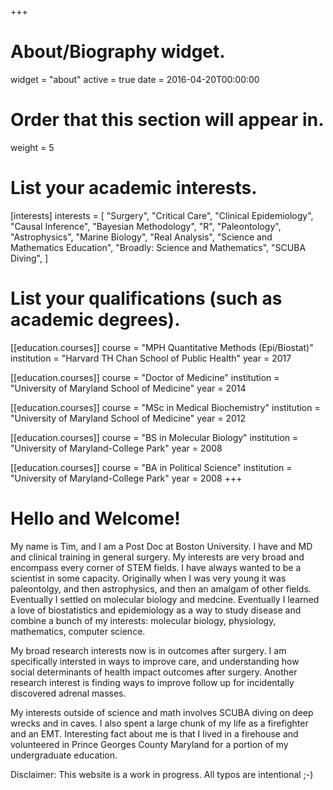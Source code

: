 +++
# About/Biography widget.
widget = "about"
active = true
date = 2016-04-20T00:00:00

# Order that this section will appear in.
weight = 5

# List your academic interests.
[interests]
  interests = [
    "Surgery",
    "Critical Care",
    "Clinical Epidemiology",
    "Causal Inference",
    "Bayesian Methodology",
    "R",
    "Paleontology",
    "Astrophysics",
    "Marine Biology",
    "Real Analysis",
    "Science and Mathematics Education",
    "Broadly: Science and Mathematics",
    "SCUBA Diving",
  ]

# List your qualifications (such as academic degrees).
[[education.courses]]
  course = "MPH Quantitative Methods (Epi/Biostat)"
  institution = "Harvard TH Chan School of Public Health"
  year = 2017

[[education.courses]]
  course = "Doctor of Medicine"
  institution = "University of Maryland School of Medicine"
  year = 2014

[[education.courses]]
  course = "MSc in Medical Biochemistry"
  institution = "University of Maryland School of Medicine"
  year = 2012
  
[[education.courses]]
  course = "BS in Molecular Biology"
  institution = "University of Maryland-College Park"
  year = 2008
 
 [[education.courses]]
  course = "BA in Political Science"
  institution = "University of Maryland-College Park"
  year = 2008
+++

# Hello and Welcome!

My name is Tim, and I am a Post Doc at Boston University. I have and MD and clinical training in general surgery. My interests are very broad and encompass every corner of STEM fields. I have always wanted to be a scientist in some capacity. Originally when I was very young it was paleontolgy, and then astrophysics, and then an amalgam of other fields. Eventually I settled on molecular biology and medcine. Eventually I learned a love of biostatistics and epidemiology as a way to study disease and combine a bunch of my interests: molecular biology, physiology, mathematics, computer science. 

My broad research interests now is in outcomes after surgery. I am specifically intersted in ways to improve care, and understanding how social determinants of health impact outcomes after surgery. Another research interest is finding ways to improve follow up for incidentally discovered adrenal masses. 

My interests outside of science and math involves SCUBA diving on deep wrecks and in caves. I also spent a large chunk of my life as a firefighter and an EMT. Interesting fact about me is that I lived in a firehouse and volunteered in Prince Georges County Maryland for a portion of my undergraduate education.

Disclaimer: This website is a work in progress. All typos are intentional ;-)

